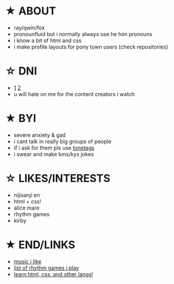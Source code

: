 # ★ ABOUT

- ray/qwin/fox
- pronounfluid but i normally always use he him pronouns
- i know a bit of html and css
- i make profile layouts for pony town users (check repositories)
# ☆ DNI

- [1](https://basicdni.carrd.co/) [2](https://listography.com/dni)
- u will hate on me for the content creators i watch
# ★ BYI

- severe anxiety & gad
- i cant talk in really big groups of people
- if i ask for them pls use [tonetags](https://tonetags.carrd.co/)
- i swear and make kms/kys jokes
# ☆ LIKES/INTERESTS

- nijisanji en
- html + css!
- alice mare
- rhythm games
- kirby
# ★ END/LINKS
- [music i like](https://rentry.co/raymusic)
- [list of rhythm games i play](https://rentry.co/rayrhythm/)
- [learn html, css, and other langs!](https://www.freecodecamp.org)

